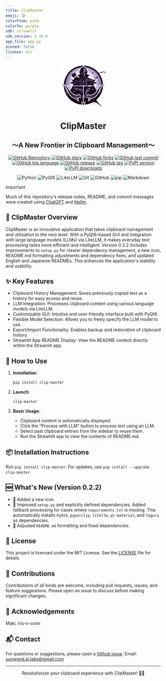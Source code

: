 ```yaml
---
title: ClipMaster
emoji: 🌖
colorFrom: pink
colorTo: purple
sdk: streamlit
sdk_version: 1.39.0
app_file: app.py
pinned: false
license: mit
---
```


<p align="center">
<img src="icon2.png" width="30%">
<br>
<h1 align="center">ClipMaster</h1>
<h2 align="center">
  ～A New Frontier in Clipboard Management～
</h2>

<p align="center">
  <a href="https://github.com/Sunwood-ai-labs/ClipMaster"><img src="https://img.shields.io/badge/GitHub-Repository-blue?logo=github" alt="GitHub Repository"></a>
  <a href="https://github.com/Sunwood-ai-labs/ClipMaster/stargazers"><img src="https://img.shields.io/github/stars/Sunwood-ai-labs/ClipMaster?style=social" alt="GitHub stars"></a>
  <a href="https://github.com/Sunwood-ai-labs/ClipMaster/network/members"><img src="https://img.shields.io/github/forks/Sunwood-ai-labs/ClipMaster?style=social" alt="GitHub forks"></a>
  <a href="https://github.com/Sunwood-ai-labs/ClipMaster/commits/main"><img src="https://img.shields.io/github/last-commit/Sunwood-ai-labs/ClipMaster" alt="GitHub last commit"></a>
  <a href="https://github.com/Sunwood-ai-labs/ClipMaster/search?l=python"><img src="https://img.shields.io/github/languages/top/Sunwood-ai-labs/ClipMaster" alt="GitHub top language"></a>
  <a href="https://github.com/Sunwood-ai-labs/ClipMaster/releases"><img src="https://img.shields.io/github/v/release/Sunwood-ai-labs/ClipMaster?sort=semver&color=red" alt="GitHub release"></a>
  <a href="https://github.com/Sunwood-ai-labs/ClipMaster/tags"><img src="https://img.shields.io/github/v/tag/Sunwood-ai-labs/ClipMaster?color=orange" alt="GitHub tag"></a>
  <a href="https://pypi.org/project/clip-master/"><img src="https://img.shields.io/pypi/v/clip-master.svg" alt="PyPI version"></a>
  <a href="https://pypi.org/project/clip-master/"><img src="https://img.shields.io/pypi/dm/clip-master.svg" alt="PyPI downloads"></a>
</p>

<p align="center">
  <img src="https://img.shields.io/badge/Python-3776AB?style=for-the-badge&logo=python&logoColor=white" alt="Python">
  <img src="https://img.shields.io/badge/PyQt6-41CD52?style=for-the-badge&logo=qt&logoColor=white" alt="PyQt6">
  <img src="https://img.shields.io/badge/LiteLLM-FF6F61?style=for-the-badge&logo=openai&logoColor=white" alt="LiteLLM">
  <img src="https://img.shields.io/badge/Git-F05032?style=for-the-badge&logo=git&logoColor=white" alt="Git">
  <img src="https://img.shields.io/badge/GitHub-181717?style=for-the-badge&logo=github&logoColor=white" alt="GitHub">
  <img src="https://img.shields.io/badge/pip-3775A9?style=for-the-badge&logo=pypi&logoColor=white" alt="pip">
  <img src="https://img.shields.io/badge/Markdown-000000?style=for-the-badge&logo=markdown&logoColor=white" alt="Markdown">

</p>

> [!IMPORTANT]
> Much of this repository's release notes, README, and commit messages were created using [ChatGPT](https://chat.openai.com/) and [litellm](https://github.com/BerriAI/litellm).

## 🚀 ClipMaster Overview

ClipMaster is an innovative application that takes clipboard management and utilization to the next level.  With a PyQt6-based GUI and integration with large language models (LLMs) via LiteLLM, it makes everyday text processing tasks more efficient and intelligent. Version 0.2.2 includes improvements to `setup.py` for clearer dependency management, a new icon, README.md formatting adjustments and dependency fixes, and updated English and Japanese READMEs. This enhances the application's stability and usability.

## ✨ Key Features

- Clipboard History Management: Saves previously copied text as a history for easy access and reuse.
- LLM Integration: Processes clipboard content using various language models via LiteLLM.
- Customizable GUI: Intuitive and user-friendly interface built with PyQt6.
- Flexible Model Selection: Allows you to freely specify the LLM model to use.
- Export/Import Functionality: Enables backup and restoration of clipboard history.
- Streamlit App README Display: View the README content directly within the Streamlit app.


## 🔧 How to Use

1. **Installation**:
   ```bash
   pip install clip-master
   ```

2. **Launch**:
   ```bash
   clip-master
   ```

3. **Basic Usage**:
   - Clipboard content is automatically displayed.
   - Click the "Process with LLM" button to process text using an LLM.
   - Select past clipboard entries from the sidebar to reuse them.
   - Run the Streamlit app to view the contents of README.md.


## 📦 Installation Instructions

Run `pip install clip-master`. For updates, use `pip install --upgrade clip-master`.


## 🆕 What's New (Version 0.2.2)

- 🎉 Added a new icon.
- 🚀 Improved `setup.py` and explicitly defined dependencies. Added fallback processing for cases where `requirements.txt` is missing.  This automatically installs `PyQt6`, `pyperclip`, `litellm`, `qt-material`, and `loguru` as dependencies.
- 🚀 Adjusted `README.md` formatting and fixed dependencies.


## 📄 License

This project is licensed under the MIT License. See the [LICENSE](LICENSE) file for details.

## 🤝 Contributions

Contributions of all kinds are welcome, including pull requests, issues, and feature suggestions. Please open an issue to discuss before making significant changes.

## 🙏 Acknowledgements

Maki, iris-s-coon

## 📬 Contact

For questions or suggestions, please open a [Github issue](https://github.com/Sunwood-ai-labs/ClipMaster/issues). Email: sunwood.ai.labs@gmail.com


---

<p align="center">
  Revolutionize your clipboard experience with ClipMaster! 🚀✨
</p>
